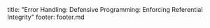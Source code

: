 <frontmatter>
title: "Error Handling: Defensive Programming: Enforcing Referential Integrity"
footer: footer.md
</frontmatter>

<include src="navbar.md" boilerplate />

<include src="unit-inPage-asFlat.md" boilerplate />